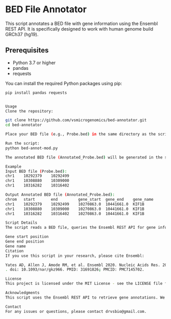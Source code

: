 # BED File Annotator

This script annotates a BED file with gene information using the Ensembl REST API. It is specifically designed to work with human genome build GRCh37 (hg19).

## Prerequisites

- Python 3.7 or higher
- pandas
- requests

You can install the required Python packages using pip:

```sh
pip install pandas requests


Usage
Clone the repository:

git clone https://github.com/vsmicrogenomics/bed-annotator.git
cd bed-annotator

Place your BED file (e.g., Probe.bed) in the same directory as the script.

Run the script:
python bed-annot-mod.py

The annotated BED file (Annotated_Probe.bed) will be generated in the same directory.

Example
Input BED file (Probe.bed):
chr1    10292379    10292499
chr1    10308880    10309000
chr1    10316282    10316402

Output Annotated BED file (Annotated_Probe.bed):
chrom   start       end         gene_start  gene_end    gene_name
chr1    10292379    10292499    10270863.0  10441661.0  KIF1B
chr1    10308880    10309000    10270863.0  10441661.0  KIF1B
chr1    10316282    10316402    10270863.0  10441661.0  KIF1B

Script Details
The script reads a BED file, queries the Ensembl REST API for gene information, and writes the annotations back to a new BED file. The following information is added to each region in the BED file:

Gene start position
Gene end position
Gene name
Citation
If you use this script in your research, please cite Ensembl:

Yates AD, Allen J, Amode RM, et al. Ensembl 2020. Nucleic Acids Res. 2020 Jan 8;48(D1)
. doi: 10.1093/nar/gkz966. PMID: 31691826; PMCID: PMC7145702.

License
This project is licensed under the MIT License - see the LICENSE file for details.

Acknowledgments
This script uses the Ensembl REST API to retrieve gene annotations. We thank the Ensembl team for providing this valuable resource.

Contact
For any issues or questions, please contact drvsbio@gmail.com.
